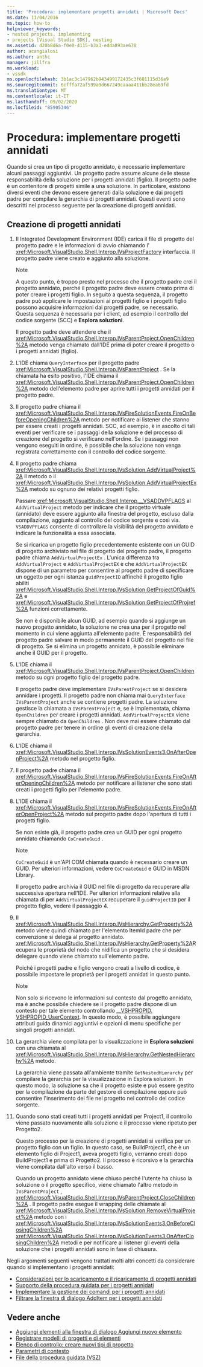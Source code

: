 ```yaml
---
title: 'Procedura: implementare progetti annidati | Microsoft Docs'
ms.date: 11/04/2016
ms.topic: how-to
helpviewer_keywords:
- nested projects, implementing
- projects [Visual Studio SDK], nesting
ms.assetid: d20b8d6a-f0e0-4115-b3a3-edda893ae678
author: acangialosi
ms.author: anthc
manager: jillfra
ms.workload:
- vssdk
ms.openlocfilehash: 3b1ac3c147962b943499172435c3f601115d36a9
ms.sourcegitcommit: 6cfffa72af599a9d667249caaaa411bb28ea69fd
ms.translationtype: MT
ms.contentlocale: it-IT
ms.lasthandoff: 09/02/2020
ms.locfileid: "85905346"
---
```

# <a name="how-to-implement-nested-projects"></a>Procedura: implementare progetti annidati

Quando si crea un tipo di progetto annidato, è necessario implementare alcuni passaggi aggiuntivi. Un progetto padre assume alcune delle stesse responsabilità della soluzione per i progetti annidati (figlio). Il progetto padre è un contenitore di progetti simile a una soluzione. In particolare, esistono diversi eventi che devono essere generati dalla soluzione e dai progetti padre per compilare la gerarchia di progetti annidati. Questi eventi sono descritti nel processo seguente per la creazione di progetti annidati.

## <a name="create-nested-projects"></a>Creazione di progetti annidati

1. Il Integrated Development Environment (IDE) carica il file di progetto del progetto padre e le informazioni di avvio chiamando l' <xref:Microsoft.VisualStudio.Shell.Interop.IVsProjectFactory> interfaccia. Il progetto padre viene creato e aggiunto alla soluzione.

    > [!NOTE]
    > A questo punto, è troppo presto nel processo che il progetto padre crei il progetto annidato, perché il progetto padre deve essere creato prima di poter creare i progetti figlio. In seguito a questa sequenza, il progetto padre può applicare le impostazioni ai progetti figlio e i progetti figlio possono acquisire informazioni dai progetti padre, se necessario. Questa sequenza è necessaria per i client, ad esempio il controllo del codice sorgente (SCC) e **Esplora soluzioni**.

     Il progetto padre deve attendere che il <xref:Microsoft.VisualStudio.Shell.Interop.IVsParentProject.OpenChildren%2A> metodo venga chiamato dall'IDE prima di poter creare il progetto o i progetti annidati (figlio).

2. L'IDE chiama `QueryInterface` per il progetto padre <xref:Microsoft.VisualStudio.Shell.Interop.IVsParentProject> . Se la chiamata ha esito positivo, l'IDE chiama il <xref:Microsoft.VisualStudio.Shell.Interop.IVsParentProject.OpenChildren%2A> metodo dell'elemento padre per aprire tutti i progetti annidati per il progetto padre.

3. Il progetto padre chiama il <xref:Microsoft.VisualStudio.Shell.Interop.IVsFireSolutionEvents.FireOnBeforeOpeningChildren%2A> metodo per notificare ai listener che stanno per essere creati i progetti annidati. SCC, ad esempio, è in ascolto di tali eventi per verificare se i passaggi della soluzione e del processo di creazione del progetto si verificano nell'ordine. Se i passaggi non vengono eseguiti in ordine, è possibile che la soluzione non venga registrata correttamente con il controllo del codice sorgente.

4. Il progetto padre chiama <xref:Microsoft.VisualStudio.Shell.Interop.IVsSolution.AddVirtualProject%2A> il metodo o il <xref:Microsoft.VisualStudio.Shell.Interop.IVsSolution.AddVirtualProjectEx%2A> metodo su ognuno dei relativi progetti figlio.

     Passare <xref:Microsoft.VisualStudio.Shell.Interop.__VSADDVPFLAGS> al `AddVirtualProject` metodo per indicare che il progetto virtuale (annidato) deve essere aggiunto alla finestra del progetto, escluso dalla compilazione, aggiunto al controllo del codice sorgente e così via. `VSADDVPFLAGS` consente di controllare la visibilità del progetto annidato e indicare la funzionalità a essa associata.

     Se si ricarica un progetto figlio precedentemente esistente con un GUID di progetto archiviato nel file di progetto del progetto padre, il progetto padre chiama `AddVirtualProjectEx` . L'unica differenza tra `AddVirtualProject` e `AddVirtualProjectEX` è che `AddVirtualProjectEX` dispone di un parametro per consentire al progetto padre di specificare un oggetto per ogni istanza `guidProjectID` affinché il progetto figlio abiliti <xref:Microsoft.VisualStudio.Shell.Interop.IVsSolution.GetProjectOfGuid%2A> e <xref:Microsoft.VisualStudio.Shell.Interop.IVsSolution.GetProjectOfProjref%2A> funzioni correttamente.

     Se non è disponibile alcun GUID, ad esempio quando si aggiunge un nuovo progetto annidato, la soluzione ne crea una per il progetto nel momento in cui viene aggiunta all'elemento padre. È responsabilità del progetto padre salvare in modo permanente il GUID del progetto nel file di progetto. Se si elimina un progetto annidato, è possibile eliminare anche il GUID per il progetto.

5. L'IDE chiama il <xref:Microsoft.VisualStudio.Shell.Interop.IVsParentProject.OpenChildren> metodo su ogni progetto figlio del progetto padre.

     Il progetto padre deve implementare `IVsParentProject` se si desidera annidare i progetti. Il progetto padre non chiama mai `QueryInterface` `IVsParentProject` anche se contiene progetti padre. La soluzione gestisce la chiamata a `IVsParentProject` e, se è implementata, chiama `OpenChildren` per creare i progetti annidati. `AddVirtualProjectEX` viene sempre chiamato da `OpenChildren` . Non deve mai essere chiamato dal progetto padre per tenere in ordine gli eventi di creazione della gerarchia.

6. L'IDE chiama il <xref:Microsoft.VisualStudio.Shell.Interop.IVsSolutionEvents3.OnAfterOpenProject%2A> metodo nel progetto figlio.

7. Il progetto padre chiama il <xref:Microsoft.VisualStudio.Shell.Interop.IVsFireSolutionEvents.FireOnAfterOpeningChildren%2A> metodo per notificare ai listener che sono stati creati i progetti figlio per l'elemento padre.

8. L'IDE chiama il <xref:Microsoft.VisualStudio.Shell.Interop.IVsFireSolutionEvents.FireOnAfterOpenProject%2A> metodo sul progetto padre dopo l'apertura di tutti i progetti figlio.

     Se non esiste già, il progetto padre crea un GUID per ogni progetto annidato chiamando `CoCreateGuid` .

    > [!NOTE]
    > `CoCreateGuid` è un'API COM chiamata quando è necessario creare un GUID. Per ulteriori informazioni, vedere `CoCreateGuid` e GUID in MSDN Library.

     Il progetto padre archivia il GUID nel file di progetto da recuperare alla successiva apertura nell'IDE. Per ulteriori informazioni relative alla chiamata di per `AddVirtualProjectEX` recuperare il `guidProjectID` per il progetto figlio, vedere il passaggio 4.

9. Il <xref:Microsoft.VisualStudio.Shell.Interop.IVsHierarchy.GetProperty%2A> metodo viene quindi chiamato per l'elemento ItemId padre che per convenzione si delega al progetto annidato. <xref:Microsoft.VisualStudio.Shell.Interop.IVsHierarchy.GetProperty%2A>Recupera le proprietà del nodo che nidifica un progetto che si desidera delegare quando viene chiamato sull'elemento padre.

     Poiché i progetti padre e figlio vengono creati a livello di codice, è possibile impostare le proprietà per i progetti annidati in questo punto.

    > [!NOTE]
    > Non solo si ricevono le informazioni sul contesto dal progetto annidato, ma è anche possibile chiedere se il progetto padre dispone di un contesto per tale elemento controllando [__VSHPROPID. VSHPROPID_UserContext](<xref:Microsoft.VisualStudio.Shell.Interop.__VSHPROPID.VSHPROPID_UserContext>). In questo modo, è possibile aggiungere attributi guida dinamici aggiuntivi e opzioni di menu specifiche per singoli progetti annidati.

10. La gerarchia viene compilata per la visualizzazione in **Esplora soluzioni** con una chiamata al <xref:Microsoft.VisualStudio.Shell.Interop.IVsHierarchy.GetNestedHierarchy%2A> metodo.

     La gerarchia viene passata all'ambiente tramite `GetNestedHierarchy` per compilare la gerarchia per la visualizzazione in Esplora soluzioni. In questo modo, la soluzione sa che il progetto esiste e può essere gestito per la compilazione da parte del gestore di compilazione oppure può consentire l'inserimento dei file nel progetto nel controllo del codice sorgente.

11. Quando sono stati creati tutti i progetti annidati per Project1, il controllo viene passato nuovamente alla soluzione e il processo viene ripetuto per Progetto2.

     Questo processo per la creazione di progetti annidati si verifica per un progetto figlio con un figlio. In questo caso, se BuildProject1, che è un elemento figlio di Project1, aveva progetti figlio, verranno creati dopo BuildProject1 e prima di Progetto2. Il processo è ricorsivo e la gerarchia viene compilata dall'alto verso il basso.

     Quando un progetto annidato viene chiuso perché l'utente ha chiuso la soluzione o il progetto specifico, viene chiamato l'altro metodo in `IVsParentProject` , <xref:Microsoft.VisualStudio.Shell.Interop.IVsParentProject.CloseChildren%2A> . Il progetto padre esegue il wrapping delle chiamate al <xref:Microsoft.VisualStudio.Shell.Interop.IVsSolution.RemoveVirtualProject%2A> metodo con i <xref:Microsoft.VisualStudio.Shell.Interop.IVsSolutionEvents3.OnBeforeClosingChildren%2A> <xref:Microsoft.VisualStudio.Shell.Interop.IVsSolutionEvents3.OnAfterClosingChildren%2A> metodi e per notificare ai listener gli eventi della soluzione che i progetti annidati sono in fase di chiusura.

Negli argomenti seguenti vengono trattati molti altri concetti da considerare quando si implementano i progetti annidati:

- [Considerazioni per lo scaricamento e il ricaricamento di progetti annidati](../../extensibility/internals/considerations-for-unloading-and-reloading-nested-projects.md)
- [Supporto della procedura guidata per i progetti annidati](../../extensibility/internals/wizard-support-for-nested-projects.md)
- [Implementare la gestione dei comandi per i progetti annidati](../../extensibility/internals/implementing-command-handling-for-nested-projects.md)
- [Filtrare la finestra di dialogo AddItem per i progetti annidati](../../extensibility/internals/filtering-the-additem-dialog-box-for-nested-projects.md)

## <a name="see-also"></a>Vedere anche

- [Aggiungi elementi alla finestra di dialogo Aggiungi nuovo elemento](../../extensibility/internals/adding-items-to-the-add-new-item-dialog-boxes.md)
- [Registrare modelli di progetti e di elementi](../../extensibility/internals/registering-project-and-item-templates.md)
- [Elenco di controllo: creare nuovi tipi di progetto](../../extensibility/internals/checklist-creating-new-project-types.md)
- [Parametri di contesto](../../extensibility/internals/context-parameters.md)
- [File della procedura guidata (VSZ)](../../extensibility/internals/wizard-dot-vsz-file.md)
